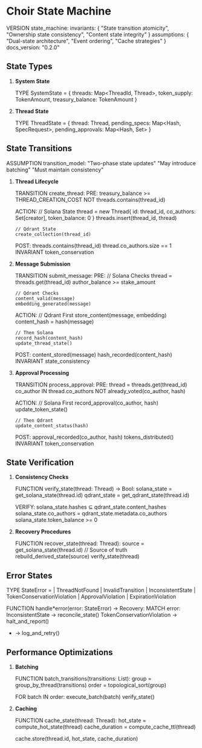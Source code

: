 # Choir State Machine

VERSION state_machine:
invariants: {
"State transition atomicity",
"Ownership state consistency",
"Content state integrity"
}
assumptions: {
"Dual-state architecture",
"Event ordering",
"Cache strategies"
}
docs_version: "0.2.0"

## State Types

1. **System State**

   TYPE SystemState = {
   threads: Map<ThreadId, Thread>,
   token_supply: TokenAmount,
   treasury_balance: TokenAmount
   }

2. **Thread State**

   TYPE ThreadState = {
   thread: Thread,
   pending_specs: Map<Hash, SpecRequest>,
   pending_approvals: Map<Hash, Set<Approval>>
   }

## State Transitions

ASSUMPTION transition_model:
"Two-phase state updates"
"May introduce batching"
"Must maintain consistency"

1.  **Thread Lifecycle**

    TRANSITION create_thread:
    PRE:
    treasury_balance >= THREAD_CREATION_COST
    NOT threads.contains(thread_id)

    ACTION:
    // Solana State
    thread = new Thread{
    id: thread_id,
    co_authors: Set[creator],
    token_balance: 0
    }
    threads.insert(thread_id, thread)

        // Qdrant State
        create_collection(thread_id)

    POST:
    threads.contains(thread_id)
    thread.co_authors.size == 1
    INVARIANT token_conservation

2.  **Message Submission**

    TRANSITION submit_message:
    PRE:
    // Solana Checks
    thread = threads.get(thread_id)
    author_balance >= stake_amount

        // Qdrant Checks
        content_valid(message)
        embedding_generated(message)

    ACTION:
    // Qdrant First
    store_content(message, embedding)
    content_hash = hash(message)

        // Then Solana
        record_hash(content_hash)
        update_thread_state()

    POST:
    content_stored(message)
    hash_recorded(content_hash)
    INVARIANT state_consistency

3.  **Approval Processing**

    TRANSITION process_approval:
    PRE:
    thread = threads.get(thread_id)
    co_author IN thread.co_authors
    NOT already_voted(co_author, hash)

    ACTION:
    // Solana First
    record_approval(co_author, hash)
    update_token_state()

        // Then Qdrant
        update_content_status(hash)

    POST:
    approval_recorded(co_author, hash)
    tokens_distributed()
    INVARIANT token_conservation

## State Verification

1. **Consistency Checks**

   FUNCTION verify_state(thread: Thread) -> Bool:
   solana_state = get_solana_state(thread.id)
   qdrant_state = get_qdrant_state(thread.id)

   VERIFY:
   solana_state.hashes ⊆ qdrant_state.content_hashes
   solana_state.co_authors = qdrant_state.metadata.co_authors
   solana_state.token_balance >= 0

2. **Recovery Procedures**

   FUNCTION recover_state(thread: Thread):
   source = get_solana_state(thread.id) // Source of truth
   rebuild_derived_state(source)
   verify_state(thread)

## Error States

TYPE StateError =
| ThreadNotFound
| InvalidTransition
| InconsistentState
| TokenConservationViolation
| ApprovalViolation
| ExpirationViolation

FUNCTION handle\*error(error: StateError) -> Recovery:
MATCH error:
InconsistentState -> reconcile_state()
TokenConservationViolation -> halt_and_report()

- -> log_and_retry()

## Performance Optimizations

1. **Batching**

   FUNCTION batch_transitions(transitions: List<Transition>):
   group = group_by_thread(transitions)
   order = topological_sort(group)

   FOR batch IN order:
   execute_batch(batch)
   verify_state()

2. **Caching**

   FUNCTION cache_state(thread: Thread):
   hot_state = compute_hot_state(thread)
   cache_duration = compute_cache_ttl(thread)

   cache.store(thread.id, hot_state, cache_duration)
